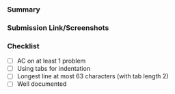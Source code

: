 ### Summary

### Submission Link/Screenshots

### Checklist
- [ ] AC on at least 1 problem
- [ ] Using tabs for indentation
- [ ] Longest line at most 63 characters (with tab length 2)
- [ ] Well documented
